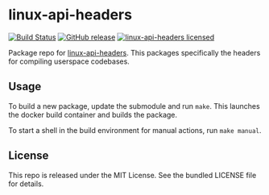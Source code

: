 linux-api-headers
==========

[![Build Status](https://img.shields.io/circleci/project/amylum/linux-api-headers.svg)](https://circleci.com/gh/amylum/linux-api-headers)
[![GitHub release](https://img.shields.io/github/release/amylum/linux-api-headers.svg)](https://github.com/amylum/linux-api-headers/releases)
[![linux-api-headers licensed](http://img.shields.io/badge/license-linux-api-headers-green.svg)](https://tldrlegal.com/license/linux-api-headers-libpng-license-(linux-api-headers))

Package repo for [linux-api-headers](https://kernel.org). This packages specifically the headers for compiling userspace codebases.

## Usage

To build a new package, update the submodule and run `make`. This launches the docker build container and builds the package.

To start a shell in the build environment for manual actions, run `make manual`.

## License

This repo is released under the MIT License. See the bundled LICENSE file for details.

